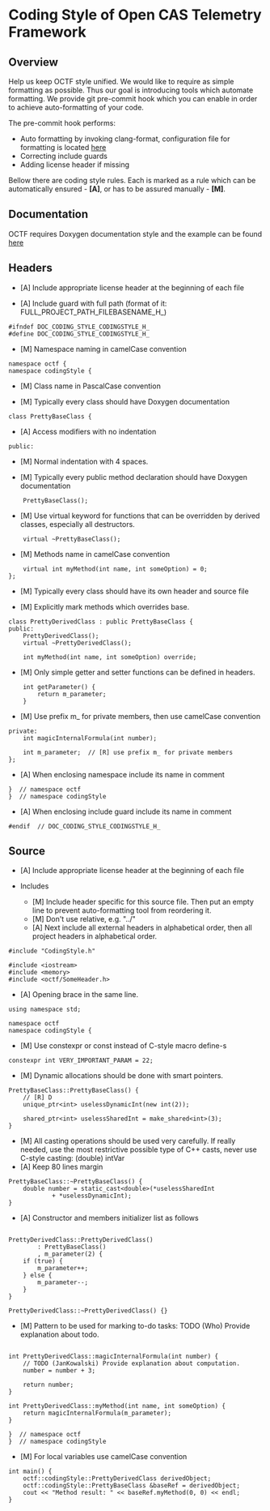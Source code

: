 # Coding Style of Open CAS Telemetry Framework

## Overview

Help us keep OCTF style unified. We would like to require as simple formatting
as possible. Thus our goal is introducing tools which automate formatting.
We provide git pre-commit hook which you can enable in order to achieve
auto-formatting of your code.

The pre-commit hook performs:
* Auto formatting by invoking clang-format, configuration file for formatting
is located [here](https://github.com/Open-CAS/open-cas-telemetry-framework/blob/master/doc/coding_style/clang-format)
* Correcting include guards
* Adding license header if missing

Bellow there are coding style rules. Each is marked as a rule which can be
automatically ensured - __[A]__, or has to be assured manually - __[M]__.

## Documentation

OCTF requires Doxygen documentation style and the example can be found
[here](https://github.com/Open-CAS/open-cas-telemetry-framework/blob/master/doc/coding_style/DoxygenComments.h)

## Headers

- [A] Include appropriate license header at the beginning of each file

- [A] Include guard with full path (format of it:
FULL\_PROJECT\_PATH\_FILEBASENAME\_H\_)

~~~{.cpp}
#ifndef DOC_CODING_STYLE_CODINGSTYLE_H_
#define DOC_CODING_STYLE_CODINGSTYLE_H_
~~~

- [M] Namespace naming in camelCase convention

~~~{.cpp}
namespace octf {
namespace codingStyle {
~~~

- [M] Class name in PascalCase convention

- [M] Typically every class should have Doxygen documentation

~~~{.cpp}
class PrettyBaseClass {
~~~

- [A] Access modifiers with no indentation

~~~{.cpp}
public:
~~~

- [M] Normal indentation with 4 spaces.

- [M] Typically every public method declaration should have Doxygen
documentation

~~~{.cpp}
    PrettyBaseClass();
~~~

- [M] Use virtual keyword for functions that can be overridden by derived
classes, especially all destructors.

~~~{.cpp}
    virtual ~PrettyBaseClass();
~~~

- [M] Methods name in camelCase convention

~~~{.cpp}
    virtual int myMethod(int name, int someOption) = 0;
};
~~~

- [M] Typically every class should have its own header and source file

- [M] Explicitly mark methods which overrides base.

~~~{.cpp}
class PrettyDerivedClass : public PrettyBaseClass {
public:
    PrettyDerivedClass();
    virtual ~PrettyDerivedClass();

    int myMethod(int name, int someOption) override;
~~~

- [M] Only simple getter and setter functions can be defined in headers.

~~~{.cpp}
    int getParameter() {
        return m_parameter;
    }
~~~

- [M] Use prefix m_ for private members, then use camelCase convention

~~~{.cpp}
private:
    int magicInternalFormula(int number);

    int m_parameter;  // [R] use prefix m_ for private members
};
~~~

- [A] When enclosing namespace include its name in comment

~~~{.cpp}
}  // namespace octf
}  // namespace codingStyle
~~~

- [A] When enclosing include guard include its name in comment

~~~{.cpp}
#endif  // DOC_CODING_STYLE_CODINGSTYLE_H_
~~~

## Source

- [A] Include appropriate license header at the beginning of each file

- Includes
    - [M] Include header specific for this source file. Then put an
    empty line to prevent auto-formatting tool from reordering it.
    - [M] Don't use relative, e.g. "../"
    - [A] Next include all external headers in alphabetical order, then
    all project headers in alphabetical order.

~~~{.cpp}
#include "CodingStyle.h"

#include <iostream>
#include <memory>
#include <octf/SomeHeader.h>
~~~

- [A] Opening brace in the same line.

~~~{.cpp}
using namespace std;

namespace octf
namespace codingStyle {
~~~

- [M] Use constexpr or const instead of C-style macro define-s

~~~{.cpp}
constexpr int VERY_IMPORTANT_PARAM = 22;
~~~

- [M] Dynamic allocations should be done with smart pointers.

~~~{.cpp}
PrettyBaseClass::PrettyBaseClass() {
    // [R] D
    unique_ptr<int> uselessDynamicInt(new int(2));

    shared_ptr<int> uselessSharedInt = make_shared<int>(3);
}
~~~

- [M] All casting operations should be used very carefully. If really needed,
use the most restrictive possible type of C++ casts, never use C-style casting:
(double) intVar
- [A] Keep 80 lines margin

~~~{.cpp}
PrettyBaseClass::~PrettyBaseClass() {
    double number = static_cast<double>(*uselessSharedInt
            + *uselessDynamicInt);
}
~~~

- [A] Constructor and members initializer list as follows

~~~{.cpp}

PrettyDerivedClass::PrettyDerivedClass()
        : PrettyBaseClass()
        , m_parameter(2) {
    if (true) {
        m_parameter++;
    } else {
        m_parameter--;
    }
}

PrettyDerivedClass::~PrettyDerivedClass() {}
~~~

- [M] Pattern to be used for marking to-do tasks:
TODO (Who) Provide explanation about todo.

~~~{.cpp}

int PrettyDerivedClass::magicInternalFormula(int number) {
    // TODO (JanKowalski) Provide explanation about computation.
    number = number + 3;

    return number;
}

int PrettyDerivedClass::myMethod(int name, int someOption) {
    return magicInternalFormula(m_parameter);
}

}  // namespace octf
}  // namespace codingStyle
~~~

- [M] For local variables use camelCase convention

~~~{.cpp}
int main() {
    octf::codingStyle::PrettyDerivedClass derivedObject;
    octf::codingStyle::PrettyBaseClass &baseRef = derivedObject;
    cout << "Method result: " << baseRef.myMethod(0, 0) << endl;
}
~~~

